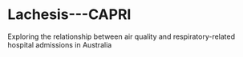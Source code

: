 # Lachesis---CAPRI
Exploring the relationship between air quality and respiratory-related hospital admissions in Australia
